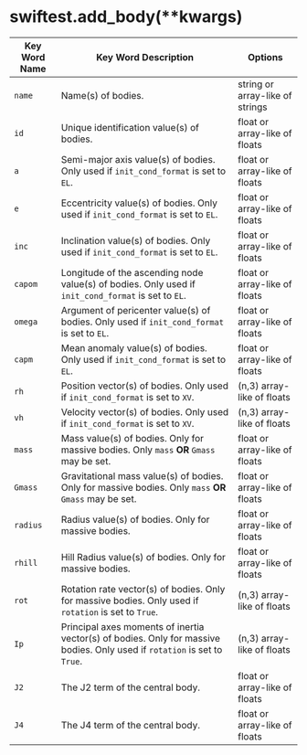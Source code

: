 # swiftest.add_body(**kwargs)
| Key Word Name   | Key Word Description                                                                                                                    | Options                        |
|-----------------|-----------------------------------------------------------------------------------------------------------------------------------------|--------------------------------|
| ```name```      | Name(s) of bodies.                                                                                                                      | string or array-like of strings
| ```id```        | Unique identification value(s) of bodies.                                                                                               | float or array-like of floats
| ```a```         | Semi-major axis value(s) of bodies. Only used if  ```init_cond_format``` is set to ```EL```.                                            | float or array-like of floats
| ```e```         | Eccentricity value(s) of bodies. Only used if  ```init_cond_format``` is set to ```EL```.                                               | float or array-like of floats
| ```inc```       | Inclination value(s) of bodies. Only used if  ```init_cond_format``` is set to ```EL```.                                                | float or array-like of floats
| ```capom```     | Longitude of the ascending node value(s) of bodies. Only used if  ```init_cond_format``` is set to ```EL```.                            | float or array-like of floats
| ```omega```     | Argument of pericenter value(s) of bodies. Only used if  ```init_cond_format``` is set to ```EL```.                                     | float or array-like of floats
| ```capm```      | Mean anomaly value(s) of bodies. Only used if  ```init_cond_format``` is set to ```EL```.                                               | float or array-like of floats
| ```rh```        | Position vector(s) of bodies. Only used if  ```init_cond_format``` is set to ```XV```.                                                  | (n,3) array-like of floats
| ```vh```        | Velocity vector(s) of bodies. Only used if  ```init_cond_format``` is set to ```XV```.                                                  | (n,3) array-like of floats
| ```mass```      | Mass value(s) of bodies. Only for massive bodies. Only  ```mass``` **OR** ```Gmass``` may be set.                                       | float or array-like of floats
| ```Gmass```     | Gravitational mass value(s) of bodies. Only for massive bodies. Only  ```mass``` **OR** ```Gmass``` may be set.                         | float or array-like of floats
| ```radius```    | Radius value(s) of bodies. Only for massive bodies.                                                                                     | float or array-like of floats
| ```rhill```     | Hill Radius value(s) of bodies. Only for massive bodies.                                                                                | float or array-like of floats
| ```rot```       | Rotation rate vector(s) of bodies. Only for massive bodies. Only used if ```rotation``` is set to ```True```.                           | (n,3) array-like of floats
| ```Ip```        | Principal axes moments of inertia vector(s) of bodies. Only for massive bodies. Only used if ```rotation``` is set to ```True```.       | (n,3) array-like of floats
| ```J2```        | The J2 term of the central body.                                                                                                        | float or array-like of floats
| ```J4```        | The J4 term of the central body.                                                                                                        | float or array-like of floats